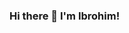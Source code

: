 ### Hi there 👋 I'm Ibrohim!

<!--
An independent Software Engineer who loves to create and share projects about web and mobile technology! I've enjoyed Dart and make it the main language in creating a project.

Currently studying as an undergraduate student at University of Singaperbangsa Karawang.

- 🔭 I’m currently studying at University of Singaperbangsa Karawang
- 🌱 I’m currently learning on mobile apps development using Flutter
- 💬 Feel free to ask me about mobile development or Flutter
- 📫 How to reach me: ibrohimhusain10@gmail.com
- 😄 Pronouns: He/Him
- ⚡ Fun fact: Will be 20 this year!

-->
